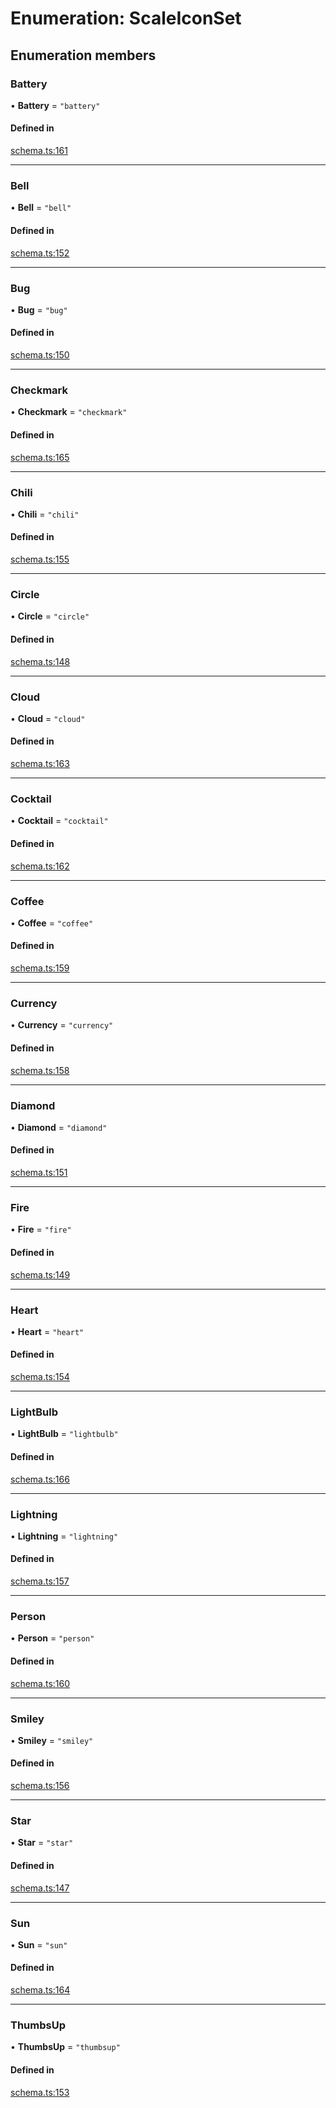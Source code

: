 # Enumeration: ScaleIconSet

## Enumeration members

### Battery

• **Battery** = `"battery"`

#### Defined in

[schema.ts:161](https://github.com/coda/packs-sdk/blob/main/schema.ts#L161)

___

### Bell

• **Bell** = `"bell"`

#### Defined in

[schema.ts:152](https://github.com/coda/packs-sdk/blob/main/schema.ts#L152)

___

### Bug

• **Bug** = `"bug"`

#### Defined in

[schema.ts:150](https://github.com/coda/packs-sdk/blob/main/schema.ts#L150)

___

### Checkmark

• **Checkmark** = `"checkmark"`

#### Defined in

[schema.ts:165](https://github.com/coda/packs-sdk/blob/main/schema.ts#L165)

___

### Chili

• **Chili** = `"chili"`

#### Defined in

[schema.ts:155](https://github.com/coda/packs-sdk/blob/main/schema.ts#L155)

___

### Circle

• **Circle** = `"circle"`

#### Defined in

[schema.ts:148](https://github.com/coda/packs-sdk/blob/main/schema.ts#L148)

___

### Cloud

• **Cloud** = `"cloud"`

#### Defined in

[schema.ts:163](https://github.com/coda/packs-sdk/blob/main/schema.ts#L163)

___

### Cocktail

• **Cocktail** = `"cocktail"`

#### Defined in

[schema.ts:162](https://github.com/coda/packs-sdk/blob/main/schema.ts#L162)

___

### Coffee

• **Coffee** = `"coffee"`

#### Defined in

[schema.ts:159](https://github.com/coda/packs-sdk/blob/main/schema.ts#L159)

___

### Currency

• **Currency** = `"currency"`

#### Defined in

[schema.ts:158](https://github.com/coda/packs-sdk/blob/main/schema.ts#L158)

___

### Diamond

• **Diamond** = `"diamond"`

#### Defined in

[schema.ts:151](https://github.com/coda/packs-sdk/blob/main/schema.ts#L151)

___

### Fire

• **Fire** = `"fire"`

#### Defined in

[schema.ts:149](https://github.com/coda/packs-sdk/blob/main/schema.ts#L149)

___

### Heart

• **Heart** = `"heart"`

#### Defined in

[schema.ts:154](https://github.com/coda/packs-sdk/blob/main/schema.ts#L154)

___

### LightBulb

• **LightBulb** = `"lightbulb"`

#### Defined in

[schema.ts:166](https://github.com/coda/packs-sdk/blob/main/schema.ts#L166)

___

### Lightning

• **Lightning** = `"lightning"`

#### Defined in

[schema.ts:157](https://github.com/coda/packs-sdk/blob/main/schema.ts#L157)

___

### Person

• **Person** = `"person"`

#### Defined in

[schema.ts:160](https://github.com/coda/packs-sdk/blob/main/schema.ts#L160)

___

### Smiley

• **Smiley** = `"smiley"`

#### Defined in

[schema.ts:156](https://github.com/coda/packs-sdk/blob/main/schema.ts#L156)

___

### Star

• **Star** = `"star"`

#### Defined in

[schema.ts:147](https://github.com/coda/packs-sdk/blob/main/schema.ts#L147)

___

### Sun

• **Sun** = `"sun"`

#### Defined in

[schema.ts:164](https://github.com/coda/packs-sdk/blob/main/schema.ts#L164)

___

### ThumbsUp

• **ThumbsUp** = `"thumbsup"`

#### Defined in

[schema.ts:153](https://github.com/coda/packs-sdk/blob/main/schema.ts#L153)
